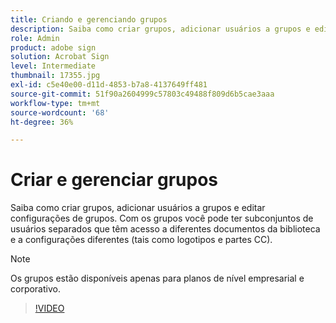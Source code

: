 ```yaml
---
title: Criando e gerenciando grupos
description: Saiba como criar grupos, adicionar usuários a grupos e editar configurações de grupo
role: Admin
product: adobe sign
solution: Acrobat Sign
level: Intermediate
thumbnail: 17355.jpg
exl-id: c5e40e00-d11d-4853-b7a8-4137649ff481
source-git-commit: 51f90a2604999c57803c49488f809d6b5cae3aaa
workflow-type: tm+mt
source-wordcount: '68'
ht-degree: 36%

---
```


# Criar e gerenciar grupos

Saiba como criar grupos, adicionar usuários a grupos e editar configurações de grupos. Com os grupos você pode ter subconjuntos de usuários separados que têm acesso a diferentes documentos da biblioteca e a configurações diferentes (tais como logotipos e partes CC).

>[!NOTE]
>
>Os grupos estão disponíveis apenas para planos de nível empresarial e corporativo.

>[!VIDEO](https://video.tv.adobe.com/v/344682?hidetitle=true)
